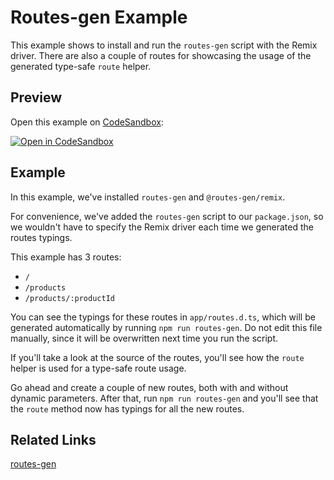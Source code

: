 # Routes-gen Example

This example shows to install and run the `routes-gen` script with the Remix driver. There are also a couple of routes for showcasing the usage of the generated type-safe `route` helper.

## Preview

Open this example on [CodeSandbox](https://codesandbox.com):

[![Open in CodeSandbox](https://codesandbox.io/static/img/play-codesandbox.svg)](https://codesandbox.io/s/github/remix-run/remix/tree/main/examples/routes-gen)

## Example

In this example, we've installed `routes-gen` and `@routes-gen/remix`.

For convenience, we've added the `routes-gen` script to our `package.json`, so we wouldn't have to specify the Remix driver each time we generated the routes typings.

This example has 3 routes:

- `/`
- `/products`
- `/products/:productId`

You can see the typings for these routes in `app/routes.d.ts`, which will be generated automatically by running `npm run routes-gen`. Do not edit this file manually, since it will be overwritten next time you run the script.

If you'll take a look at the source of the routes, you'll see how the `route` helper is used for a type-safe route usage.

Go ahead and create a couple of new routes, both with and without dynamic parameters. After that, run `npm run routes-gen` and you'll see that the `route` method now has typings for all the new routes.

## Related Links

[routes-gen](https://github.com/sandulat/routes-gen)
